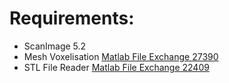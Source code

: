 # Requirements:

- ScanImage 5.2
- Mesh Voxelisation [Matlab File Exchange 27390](https://www.mathworks.com/matlabcentral/fileexchange/27390-mesh-voxelisation)
- STL File Reader [Matlab File Exchange 22409](https://www.mathworks.com/matlabcentral/fileexchange/22409-stl-file-reader)
